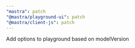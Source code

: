 ```yaml
---
"mastra": patch
"@mastra/playground-ui": patch
"@mastra/client-js": patch
---
```


Add options to playground based on modelVersion
